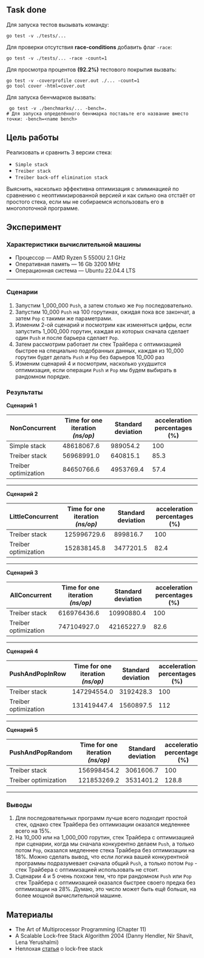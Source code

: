 ## Task done

Для запуска тестов вызывать команду:

```shell
go test -v ./tests/...
```

Для проверки отсутствия **race-conditions** добавить флаг `-race`:

```shell
go test -v ./tests/... -race -count=1
```

Для просмотра процентов __(92.2%)__ тестового покрытия вызвать:

```shell
go test -v -coverprofile cover.out ./... -count=1
go tool cover -html=cover.out
```

Для запуска бенчмарков вызвать:

```shell
 go test -v ./benchmarks/... -bench=.
# Для запуска определённого бенчмарка поставьте его название вместо точки: -bench=<name bench>
```

## Цель работы

Реализовать и сравнить 3 версии стека:

- `Simple stack`
- `Treiber stack`
- `Treiber back-off elimination stack`

Выяснить, насколько эффективна оптимизация с элиминацией по сравнению с неоптимизированной версией и как сильно она
отстаёт от простого
стека, если мы не собираемся использовать его в многопоточной программе.

## Эксперимент

### Характеристики вычислительной машины

- Процессор — AMD Ryzen 5 5500U 2.1 GHz
- Оперативная память — 16 Gb 3200 MHz
- Операционная система — Ubuntu 22.04.4 LTS

---

### Сценарии

1. Запустим 1_000_000 `Push`, а затем столько же `Pop` последовательно.
2. Запустим 10_000 `Push` на 100 горутинах, ожидая пока все закончат, а затем `Pop` с такими же параметрами.
3. Изменим 2-ой сценарий и посмотрим как изменяться цифры, если запустить 1_000_000 горутин, каждая из которых сначала
   сделает
   один `Push` и после барьера сделает `Pop`.
4. Затем рассмотрим работает ли стек Трайбера с оптимизацией быстрее на специально подобранных данных, каждая из 10_000
   горутин будет делать `Push` и `Pop` без барьеров 10_000 раз
5. Изменим сценарий 4 и посмотрим, насколько ухудшится оптимизация, если операции `Push` и `Pop` мы будем выбирать в
   рандомном порядке.

### Результаты

**Сценарий 1**

| NonConcurrent        | Time for one iteration _(ns/op)_ | Standard deviation | acceleration percentages __(%)__ | 
|----------------------|----------------------------------|--------------------|----------------------------------|
| Simple stack         | 48618067.6                       | 989054.2           | 100                              |
| Treiber stack        | 56968991.0                       | 640815.1           | 85.3                             |
| Treiber optimization | 84650766.6                       | 4953769.4          | 57.4                             | 

----
**Сценарий 2**

| LittleConcurrent     | Time for one iteration _(ns/op)_ | Standard deviation | acceleration percentages __(%)__ | 
|----------------------|----------------------------------|--------------------|----------------------------------|
| Treiber stack        | 125996729.6                      | 899816.7           | 100                              |
| Treiber optimization | 152838145.8                      | 3477201.5          | 82.4                             |

---

**Сценарий 3**

| AllConcurrent        | Time for one iteration _(ns/op)_ | Standard deviation | acceleration percentages __(%)__ | 
|----------------------|----------------------------------|--------------------|----------------------------------|
| Treiber stack        | 616976436.6                      | 10990880.4         | 100                              |
| Treiber optimization | 747104927.0                      | 42165227.9         | 82.6                             |

---

**Сценарий 4**

| PushAndPopInRow      | Time for one iteration _(ns/op)_ | Standard deviation | acceleration percentages __(%)__ | 
|----------------------|----------------------------------|--------------------|----------------------------------|
| Treiber stack        | 147294554.0                      | 3192428.3          | 100                              |
| Treiber optimization | 131419447.4                      | 1560897.5          | 112                              |

---

**Сценарий 5**

| PushAndPopRandom     | Time for one iteration _(ns/op)_ | Standard deviation | acceleration percentages __(%)__ | 
|----------------------|----------------------------------|--------------------|----------------------------------|
| Treiber stack        | 156998454.2                      | 3061606.7          | 100                              |
| Treiber optimization | 121853269.2                      | 3531401.2          | 128.8                            |

---

### Выводы

1. Для последовательных программ лучше всего подходит простой стек, однако стек Трайбера без оптимизации оказался
   медленнее всего на 15%.
2. На 10_000 или на 1_000_000 горутин, стек Трайбера с оптимизацией при сценарии, когда мы сначала конкурентно делаем
   `Push`, а только потом `Pop`, оказался медленнее стека Трайбера без оптимизации на 18%. Можно сделать вывод, что если
   логика вашей конкурентной программы подразумевает сначала общий `Push`, а только потом `Pop` - стек Трайбера с
   оптимизацией использовать не стоит.
3. Сценарии 4 и 5 очень похожи тем, что при рандомном `Push` или `Pop` стек Трайбера с оптимизацией оказался быстрее 
   своего предка без оптимизации на 28%. Думаю, это число может быть ещё больше, на более мощной вычислительной машине.

## Материалы

- The Art of Multiprocessor Programming (Chapter 11)
- A Scalable Lock-free Stack Algorithm 2004 (Danny Hendler, Nir Shavit, Lena Yerushalmi)
- Неплохая [статья](https://max-inden.de/post/2020-03-28-elimination-backoff-stack/) о lock-free stack
